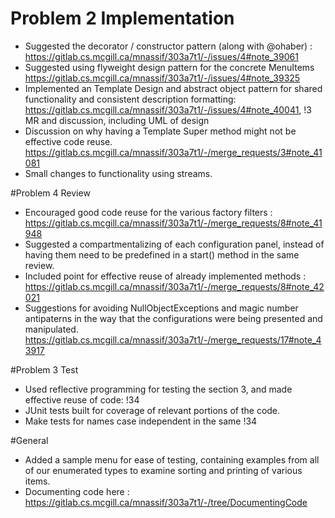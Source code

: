 # Problem 2 Implementation
* Suggested the decorator / constructor pattern (along with @ohaber) : https://gitlab.cs.mcgill.ca/mnassif/303a7t1/-/issues/4#note_39061
* Suggested using flyweight design pattern for the concrete MenuItems https://gitlab.cs.mcgill.ca/mnassif/303a7t1/-/issues/4#note_39325
* Implemented an Template Design and abstract object pattern for shared functionality and consistent description formatting: https://gitlab.cs.mcgill.ca/mnassif/303a7t1/-/issues/4#note_40041, !3 MR and discussion, including UML of design
* Discussion on why having a Template Super method might not be effective code reuse. https://gitlab.cs.mcgill.ca/mnassif/303a7t1/-/merge_requests/3#note_41081
* Small changes to functionality using streams. 

#Problem 4 Review
* Encouraged good code reuse for the various factory filters : https://gitlab.cs.mcgill.ca/mnassif/303a7t1/-/merge_requests/8#note_41948
* Suggested a compartmentalizing of each configuration panel, instead of having them need to be predefined in a start() method in the same review. 
* Included point for effective reuse of already implemented methods : https://gitlab.cs.mcgill.ca/mnassif/303a7t1/-/merge_requests/8#note_42021
* Suggestions for avoiding NullObjectExceptions and magic number antipaterns in the way that the configurations were being presented and manipulated. https://gitlab.cs.mcgill.ca/mnassif/303a7t1/-/merge_requests/17#note_43917

#Problem 3 Test
* Used reflective programming for testing the section 3, and made effective reuse of code: !34
* JUnit tests built for coverage of relevant portions of the code.
* Make tests for names case independent in the same !34

#General
* Added a sample menu for ease of testing, containing examples from all of our enumerated types to examine sorting and printing of various items. 
* Documenting code here : https://gitlab.cs.mcgill.ca/mnassif/303a7t1/-/tree/DocumentingCode